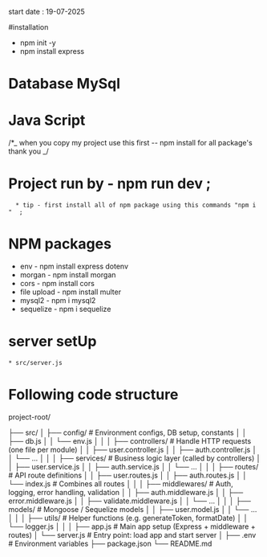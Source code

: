 start date : 19-07-2025

#installation

- npm init -y
- npm install express

# Database MySql

# Java Script

/\*_
when you copy my project use this first -- npm install for all package's thank you
_/

# Project run by - npm run dev ;
      * tip - first install all of npm package using this commands "npm i "  ;

# NPM packages
- env - npm install express dotenv
- morgan - npm install morgan
- cors - npm install cors
- file upload - npm install multer
- mysql2 - npm i mysql2
- sequelize - npm i sequelize 

# server setUp

    * src/server.js

# Following code structure

project-root/

├── src/
│ ├── config/ # Environment configs, DB setup, constants
│ │ ├── db.js
│ │ └── env.js
│ │
│ ├── controllers/ # Handle HTTP requests (one file per module)
│ │ ├── user.controller.js
│ │ ├── auth.controller.js
│ │ └── ...
│ │
│ ├── services/ # Business logic layer (called by controllers)
│ │ ├── user.service.js
│ │ ├── auth.service.js
│ │ └── ...
│ │
│ ├── routes/ # API route definitions
│ │ ├── user.routes.js
│ │ ├── auth.routes.js
│ │ └── index.js # Combines all routes
│ │
│ ├── middlewares/ # Auth, logging, error handling, validation
│ │ ├── auth.middleware.js
│ │ ├── error.middleware.js
│ │ ├── validate.middleware.js
│ │ └── ...
│ │
│ ├── models/ # Mongoose / Sequelize models
│ │ ├── user.model.js
│ │ └── ...
│ │
│ ├── utils/ # Helper functions (e.g. generateToken, formatDate)
│ │ └── logger.js
│ │
│ ├── app.js # Main app setup (Express + middleware + routes)
│ └── server.js # Entry point: load app and start server
│
├── .env # Environment variables
├── package.json
└── README.md
